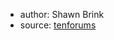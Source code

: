 - author: Shawn Brink
- source: [tenforums](http://www.tenforums.com/tutorials/2933-pin-quick-access-context-menu-remove-windows-10-a.html)
